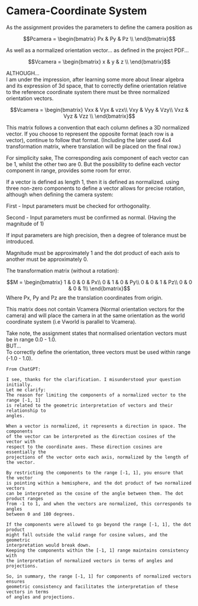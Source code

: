 # Camera-Coordinate System

As the assignment provides the parameters to define the camera position as&#x20;

$$Pcamera = \begin{bmatrix}  Px & Py & Pz \\ \end{bmatrix}$$

As well as a normalized orientation vector... as defined in the project PDF...

$$Vcamera = \begin{bmatrix}  x & y & z \\ \end{bmatrix}$$

ALTHOUGH...\
I am under the impression, after learning some more about linear algebra and its expression of 3d space, that to correctly define orientation relative to the reference coordinate system there must be three normalized orientation vectors.

$$Vcamera = \begin{bmatrix}  Vxx & Vyx & vzx\\  Vxy & Vyy & Vzy\\ Vxz & Vyz & Vzz \\ \end{bmatrix}$$

This matrix follows a convention that each column defines a 3D normalized vector. If you choose to represent the opposite format (each row is a vector), continue to follow that format. (Including the later used 4x4 transformation matrix, where translation will be placed on the final row.)

For simplicity sake, The corresponding axis component of each vector can be 1, whilst the other two are 0. But the possibility to define each vector component in range, provides some room for error.

If a vector is defined as length 1, then it is defined as normalized. using three non-zero components to define a vector allows for precise rotation, although when defining the camera system:

First -  Input parameters must be checked for orthogonality.

Second -  Input parameters must be confirmed as normal. (Having the magnitude of 1)

If input parameters are high precision, then a degree of tolerance must be introduced.

Magnitude must be approximately 1 and the dot product of each axis to another must be approximately 0.

The transformation matrix (without a rotation):

$$M = \begin{bmatrix}  1 & 0 & 0 & Px\\  0 & 1 & 0 & Py\\ 0 & 0 & 1 & Pz\\ 0 & 0 & 0 & 1\\ \end{bmatrix}$$Where Px, Py and Pz are the translation coordinates from origin.

This matrix does not contain Vcamera (Normal orientation vectors for the camera) and will place the camera in at the same orientation as the world coordinate system (i.e Vworld is parallel to Vcamera).



Take note, the assignment states that normalised orientation vectors must be in range 0.0 - 1.0.\
BUT...\
To correctly define the orientation, three vectors must be used within range (-1.0 - 1.0).

```
From ChatGPT:

I see, thanks for the clarification. I misunderstood your question initially. 
Let me clarify:
The reason for limiting the components of a normalized vector to the range [-1, 1] 
is related to the geometric interpretation of vectors and their relationship to 
angles.

When a vector is normalized, it represents a direction in space. The components 
of the vector can be interpreted as the direction cosines of the vector with 
respect to the coordinate axes. These direction cosines are essentially the 
projections of the vector onto each axis, normalized by the length of the vector.

By restricting the components to the range [-1, 1], you ensure that the vector 
is pointing within a hemisphere, and the dot product of two normalized vectors 
can be interpreted as the cosine of the angle between them. The dot product ranges 
from -1 to 1, and when the vectors are normalized, this corresponds to angles 
between 0 and 180 degrees.

If the components were allowed to go beyond the range [-1, 1], the dot product 
might fall outside the valid range for cosine values, and the geometric 
interpretation would break down.
Keeping the components within the [-1, 1] range maintains consistency with 
the interpretation of normalized vectors in terms of angles and projections.

So, in summary, the range [-1, 1] for components of normalized vectors ensures 
geometric consistency and facilitates the interpretation of these vectors in terms 
of angles and projections.
```
